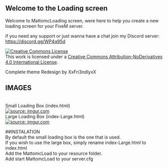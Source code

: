## Welcome to the Loading screen

Welcome to MattomcLoading screen, were here to help you create a new loading screen for your FiveM server.

if you need any support or just wanna have a chat join my Discord server:
https://discord.gg/WP4q95d

<a rel="license" href="http://creativecommons.org/licenses/by-nd/4.0/"><img alt="Creative Commons License" style="border-width:0" src="https://i.creativecommons.org/l/by-nd/4.0/88x31.png" /></a><br />This work is licensed under a <a rel="license" href="http://creativecommons.org/licenses/by-nd/4.0/">Creative Commons Attribution-NoDerivatives 4.0 International License</a>.

Complete theme Redesign by XxFri3ndlyxX
<br>
## IMAGES
<br>
Small Loading Box (index.html)
<br>
<a href="https://imgur.com/Sop7Wti"><img src="https://i.imgur.com/Sop7Wti.jpg" title="source: imgur.com" /></a>
<br>
Large Loading Box (index-Large.html)
<br>
<a href="https://imgur.com/QUp1cAN"><img src="https://i.imgur.com/QUp1cAN.jpg" title="source: imgur.com" /></a>

##INSTALATION
<br>
By default the small loading box is the one that is used.
<br>
If you wish to use the large box, simply rename index-Large.html to index.html
<br>
Add the MattomcLoad to your resource folder.
<br>
Add start MattomcLoad to your server.cfg


